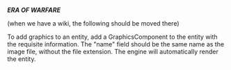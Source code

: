 ***ERA OF WARFARE***

(when we have a wiki, the following should be moved there)

To add graphics to an entity, add a GraphicsComponent to the entity with the requisite information. The "name" field should be the same name as the image file, without the file extension. The engine will automatically render the entity.
